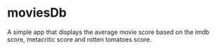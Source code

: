 
# moviesDb

A simple app that displays the average movie score based on the imdb score, metacritic score and rotten tomatoes score.
